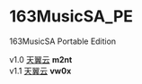 # 163MusicSA_PE
 163MusicSA Portable Edition

v1.0 [天翼云](https://cloud.189.cn/t/Q77ZbyERBZRz) **m2nt**  
v1.1 [天翼云](https://cloud.189.cn/t/u2qIzeZrayIv) **vw0x**
